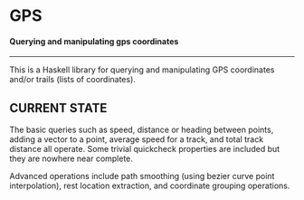 GPS
=================
#### Querying and manipulating gps coordinates
* * *

This is a Haskell library for querying and manipulating GPS
coordinates and/or trails (lists of coordinates).

CURRENT STATE
------------- 

The basic queries such as speed, distance or heading between points,
adding a vector to a point, average speed for a track, and total track
distance all operate.  Some trivial quickcheck properties are included
but they are nowhere near complete.

Advanced operations include path smoothing (using bezier curve point
interpolation), rest location extraction, and coordinate grouping operations.
